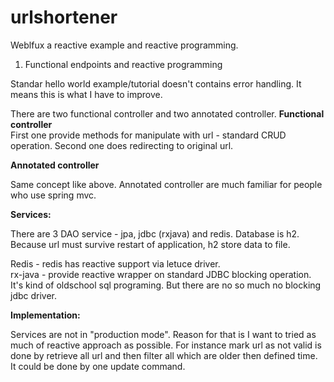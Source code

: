 # urlshortener
Weblfux a reactive example and reactive programming. 

1) Functional endpoints and reactive programming

Standar hello world example/tutorial doesn't contains error handling. It means this is what I have to improve. 

There are two functional controller and two annotated controller. 
**Functional controller**  
First one provide methods for manipulate with url - standard CRUD operation. 
Second one does redirecting to original url.

**Annotated controller**  

Same concept like above. Annotated controller are much familiar for people who use spring mvc. 

**Services:**

There are 3 DAO service - jpa, jdbc (rxjava) and redis. Database is h2. Because url must survive restart of application, h2 store data to file.

Redis - redis has reactive support via letuce driver.  
rx-java - provide reactive wrapper on standard JDBC blocking operation. It's kind of oldschool sql programing. But there are no so much no blocking jdbc driver.

**Implementation:**


 Services are not in "production mode". Reason for that is I want to tried as much of reactive approach as possible. For instance mark url as not valid 
 is done by retrieve all url and then filter all which are older then defined time. It could be done by one update command. 
 
  


